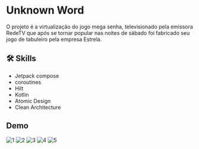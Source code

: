 
# Unknown Word

O projeto é a virtualização do jogo mega senha, televisionado pela emissora RedeTV que após se tornar popular nas noites de sábado foi fabricado seu jogo de tabuleiro pela empresa Estrela.


## 🛠 Skills
- Jetpack compose
- coroutines
- Hilt
- Kotlin
- Atomic Design
- Clean Architecture


## Demo

![1](https://github.com/Limatucano/unKnownWords/assets/38586541/0baf0447-4e10-468b-ad62-063cf199bf3e)
![2](https://github.com/Limatucano/unKnownWords/assets/38586541/5de50329-f651-4f7b-a27a-67805deac76b)
![3](https://github.com/Limatucano/unKnownWords/assets/38586541/c941f631-8e5a-4b51-86a5-ec103f953c10)
![4](https://github.com/Limatucano/unKnownWords/assets/38586541/85a56dfc-9d16-42a8-9ddb-020e5c406622)
![5](https://github.com/Limatucano/unKnownWords/assets/38586541/dbab799a-f1be-456f-83a7-cac69c7492f6)

